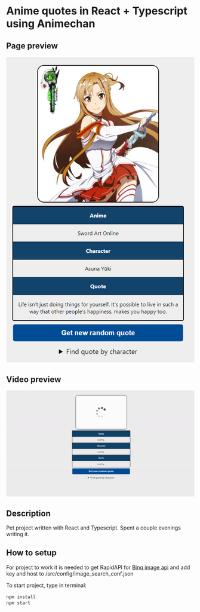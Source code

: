 # Anime quotes in React + Typescript using Animechan
## Page preview
![Page preview](/readme/page-example.png)
## Video preview
![Gif preview](/readme/gif-preview.gif)
## Description
Pet project written with React and Typescript. Spent a couple evenings writing it.
## How to setup
For project to work it is needed to get RapidAPI for [Binq image api](https://rapidapi.com/microsoft-azure-org-microsoft-cognitive-services/api/bing-image-search1/) and add key and host to /src/config/image_search_conf.json

To start project, type in terminal:
```
npm install
npm start
```